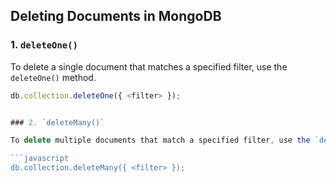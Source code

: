 ## Deleting Documents in MongoDB

### 1. `deleteOne()`
To delete a single document that matches a specified filter, use the `deleteOne()` method.

```javascript
db.collection.deleteOne({ <filter> });


### 2. `deleteMany()`

To delete multiple documents that match a specified filter, use the `deleteMany()` method.

```javascript
db.collection.deleteMany({ <filter> });

